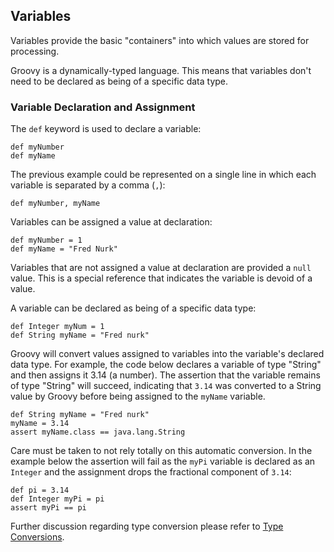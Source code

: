 ## Variables

Variables provide the basic "containers" into which values are stored for processing.

Groovy is a dynamically-typed language. This means that variables don't need to be declared as being of a specific data type.

### Variable Declaration and Assignment

The `def` keyword is used to declare a variable:

    def myNumber
    def myName

The previous example could be represented on a single line in which each variable is separated by a comma (`,`):

    def myNumber, myName

Variables can be assigned a value at declaration:

    def myNumber = 1
    def myName = "Fred Nurk"
    
Variables that are not assigned a value at declaration are provided a `null` value. This is a special reference that indicates the variable is devoid of a value.

A variable can be declared as being of a specific data type: 
 
    def Integer myNum = 1
    def String myName = "Fred nurk"

Groovy will convert values assigned to variables into the variable's declared data type. For example, the code below declares a variable of type "String" and then assigns it 3.14 (a number). The assertion that the variable remains of type "String" will succeed, indicating that `3.14` was converted to a String value by Groovy before being assigned to the `myName` variable.

    def String myName = "Fred nurk"
    myName = 3.14
    assert myName.class == java.lang.String

Care must be taken to not rely totally on this automatic conversion. In the example below the assertion will fail as the `myPi` variable is declared as an `Integer` and the assignment drops the fractional component of `3.14`:

    def pi = 3.14
    def Integer myPi = pi
    assert myPi == pi

Further discussion regarding type conversion please refer to [Type Conversions](TypeConversions).